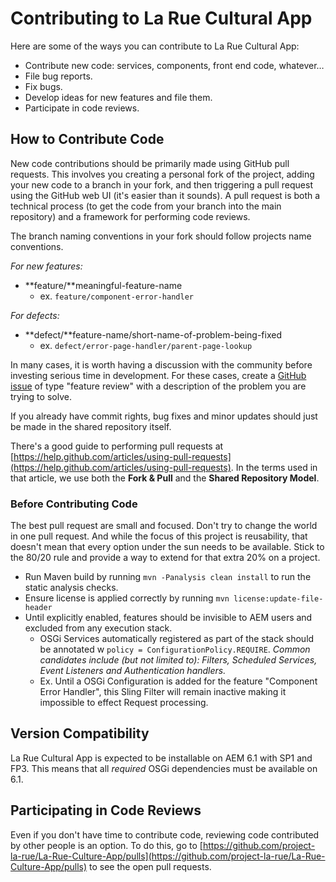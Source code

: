 # Contributing to La Rue Cultural App

Here are some of the ways you can contribute to La Rue Cultural App:

* Contribute new code: services, components, front end code, whatever…
* File bug reports.
* Fix bugs.
* Develop ideas for new features and file them.
* Participate in code reviews.

## How to Contribute Code

New code contributions should be primarily made using GitHub pull requests. This involves you creating a personal fork of the project, adding your new code to a branch in your fork, and then triggering a pull request using the GitHub web UI (it's easier than it sounds). A pull request is both a technical process (to get the code from your branch into the main repository) and a framework for performing code reviews.

The branch naming conventions in your fork should follow projects name conventions.

*For new features:*

* **feature/**meaningful-feature-name
  * ex. `feature/component-error-handler`

*For defects:*

* **defect/**feature-name/short-name-of-problem-being-fixed
  * ex. `defect/error-page-handler/parent-page-lookup`


In many cases, it is worth having a discussion with the community before investing serious time in development. For these cases, create a [GitHub issue](https://github.com/project-la-rue/La-Rue-Culture-App/issues) of type "feature review" with a description of the problem you are trying to solve.

If you already have commit rights, bug fixes and minor updates should just be made in the shared repository itself.

There's a good guide to performing pull requests at [https://help.github.com/articles/using-pull-requests](https://help.github.com/articles/using-pull-requests). In the terms used in that article, we use both the **Fork & Pull** and the **Shared Repository Model**.

### Before Contributing Code

The best pull request are small and focused. Don't try to change the world in one pull request. And while the focus of this project is reusability, that doesn't mean that every option under the sun needs to be available. Stick to the 80/20 rule and provide a way to extend for that extra 20% on a project.

* Run Maven build by running `mvn -Panalysis clean install` to run the static analysis checks.
* Ensure license is applied correctly by running `mvn license:update-file-header`
* Until explicitly enabled, features should be invisible to AEM users and excluded from any execution stack.
  * OSGi Services automatically registered as part of the stack should be annotated w `policy = ConfigurationPolicy.REQUIRE`. *Common candidates include (but not limited to): Filters, Scheduled Services, Event Listeners and Authentication handlers.*
  * Ex. Until a OSGi Configuration is added for the feature "Component Error Handler", this Sling Filter will remain inactive making it impossible to effect Request processing.

## Version Compatibility

La Rue Cultural App is expected to be installable on AEM 6.1 with SP1 and FP3. This means that all *required* OSGi dependencies must be available on 6.1.

## Participating in Code Reviews

Even if you don't have time to contribute code, reviewing code contributed by other people is an option. To do this, go to [https://github.com/project-la-rue/La-Rue-Culture-App/pulls](https://github.com/project-la-rue/La-Rue-Culture-App/pulls) to see the open pull requests.
